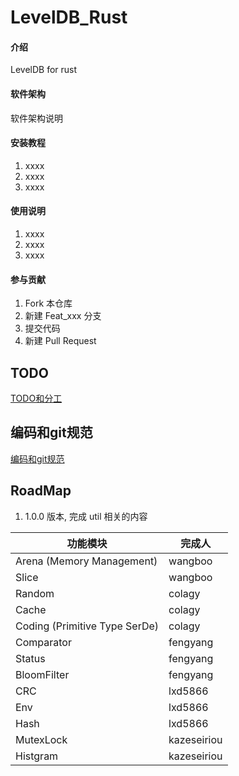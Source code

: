 # LevelDB_Rust

#### 介绍
LevelDB for rust

#### 软件架构
软件架构说明


#### 安装教程

1.  xxxx
2.  xxxx
3.  xxxx

#### 使用说明

1.  xxxx
2.  xxxx
3.  xxxx

#### 参与贡献

1.  Fork 本仓库
2.  新建 Feat_xxx 分支
3.  提交代码
4.  新建 Pull Request


## TODO
[TODO和分工](doc/TODOList.md)

## 编码和git规范
[编码和git规范](doc/CodeStyle.md)

## RoadMap
1. 1.0.0 版本, 完成 util 相关的内容


| 功能模块                          | 完成人         |
|-------------------------------|-------------|
| Arena (Memory Management)     | wangboo     |
| Slice                         | wangboo     |
| Random                        | colagy      |
| Cache                         | colagy      |
| Coding (Primitive Type SerDe) | colagy      |
| Comparator                    | fengyang    |
| Status                        | fengyang    |
| BloomFilter                   | fengyang    |
| CRC                           | lxd5866     |
| Env                           | lxd5866     |
| Hash                          | lxd5866     |
| MutexLock                     | kazeseiriou |
| Histgram                      | kazeseiriou |